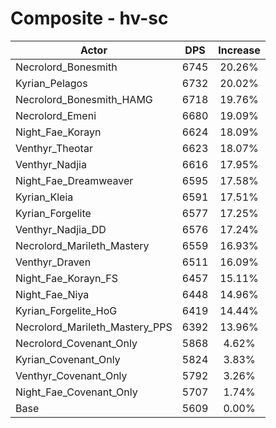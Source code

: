 # Composite - hv-sc
| Actor | DPS | Increase |
|---|:---:|:---:|
|Necrolord_Bonesmith|6745|20.26%|
|Kyrian_Pelagos|6732|20.02%|
|Necrolord_Bonesmith_HAMG|6718|19.76%|
|Necrolord_Emeni|6680|19.09%|
|Night_Fae_Korayn|6624|18.09%|
|Venthyr_Theotar|6623|18.07%|
|Venthyr_Nadjia|6616|17.95%|
|Night_Fae_Dreamweaver|6595|17.58%|
|Kyrian_Kleia|6591|17.51%|
|Kyrian_Forgelite|6577|17.25%|
|Venthyr_Nadjia_DD|6576|17.24%|
|Necrolord_Marileth_Mastery|6559|16.93%|
|Venthyr_Draven|6511|16.09%|
|Night_Fae_Korayn_FS|6457|15.11%|
|Night_Fae_Niya|6448|14.96%|
|Kyrian_Forgelite_HoG|6419|14.44%|
|Necrolord_Marileth_Mastery_PPS|6392|13.96%|
|Necrolord_Covenant_Only|5868|4.62%|
|Kyrian_Covenant_Only|5824|3.83%|
|Venthyr_Covenant_Only|5792|3.26%|
|Night_Fae_Covenant_Only|5707|1.74%|
|Base|5609|0.00%|
